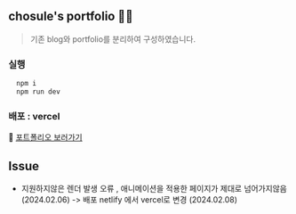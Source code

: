 ## chosule's portfolio 🙋‍♀️
> 기존 blog와 portfolio를 분리하여 구성하였습니다.

### 실행

```js
  npm i
  npm run dev
```

### 배포 : vercel 

💎 [포트폴리오 보러가기](https://chosule-portfolio.vercel.app/)


## Issue
- 지원하지않은 렌더 발생 오류 , 애니메이션을 적용한 페이지가 제대로 넘어가지않음 (2024.02.06) -> 배포 netlify 에서 vercel로 변경 (2024.02.08)
